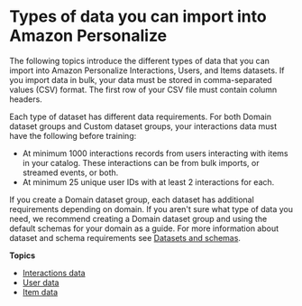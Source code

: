 # Types of data you can import into Amazon Personalize<a name="data"></a>

 The following topics introduce the different types of data that you can import into Amazon Personalize Interactions, Users, and Items datasets\. If you import data in bulk, your data must be stored in comma\-separated values \(CSV\) format\. The first row of your CSV file must contain column headers\.

Each type of dataset has different data requirements\. For both Domain dataset groups and Custom dataset groups, your interactions data must have the following before training: 
+ At minimum 1000 interactions records from users interacting with items in your catalog\. These interactions can be from bulk imports, or streamed events, or both\.
+ At minimum 25 unique user IDs with at least 2 interactions for each\.

If you create a Domain dataset group, each dataset has additional requirements depending on domain\. If you aren't sure what type of data you need, we recommend creating a Domain dataset group and using the default schemas for your domain as a guide\. For more information about dataset and schema requirements see [Datasets and schemas](how-it-works-dataset-schema.md)\. 

**Topics**
+ [Interactions data](interactions-datasets.md)
+ [User data](users-datasets.md)
+ [Item data](items-datasets.md)